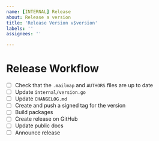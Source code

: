 ```yaml
---
name: [INTERNAL] Release
about: Release a version
title: 'Release Version v$version'
labels: ''
assignees: ''

---
```


# Release Workflow

- [ ] Check that the `.mailmap` and `AUTHORS` files are up to date
- [ ] Update `internal/version.go`
- [ ] Update `CHANGELOG.md`
- [ ] Create and push a signed tag for the version
- [ ] Build packages
- [ ] Create release on GitHub
- [ ] Update public docs
- [ ] Announce release
